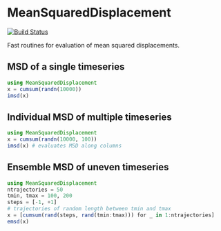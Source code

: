 # MeanSquaredDisplacement

[![Build Status](https://github.com/mastrof/MeanSquaredDisplacement.jl/actions/workflows/CI.yml/badge.svg?branch=main)](https://github.com/mastrof/MeanSquaredDisplacement.jl/actions/workflows/CI.yml?query=branch%3Amain)

Fast routines for evaluation of mean squared displacements.

## MSD of a single timeseries
```julia
using MeanSquaredDisplacement
x = cumsum(randn(10000))
imsd(x)
```

## Individual MSD of multiple timeseries
```julia
using MeanSquaredDisplacement
x = cumsum(randn(10000, 100))
imsd(x) # evaluates MSD along columns
```

## Ensemble MSD of uneven timeseries
```julia
using MeanSquaredDisplacement
ntrajectories = 50
tmin, tmax = 100, 200
steps = [-1, +1]
# trajectories of random length between tmin and tmax
x = [cumsum(rand(steps, rand(tmin:tmax))) for _ in 1:ntrajectories]
emsd(x)
```
